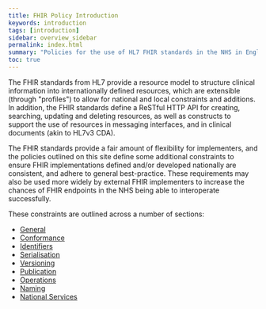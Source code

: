 ```yaml
---
title: FHIR Policy Introduction
keywords: introduction
tags: [introduction]
sidebar: overview_sidebar
permalink: index.html
summary: "Policies for the use of HL7 FHIR standards in the NHS in England"
toc: true
---
```


The FHIR standards from HL7 provide a resource model to structure clinical information into internationally defined resources, which are extensible (through "profiles") to allow for national and local constraints and additions. In addition, the FHIR standards define a ReSTful HTTP API for creating, searching, updating and deleting resources, as well as constructs to support the use of resources in messaging interfaces, and in clinical documents (akin to HL7v3 CDA).

The FHIR standards provide a fair amount of flexibility for implementers, and the policies outlined on this site define some additional constraints to ensure FHIR implementations defined and/or developed nationally are consistent, and adhere to general best-practice. These requirements may also be used more widely by external FHIR implementers to increase the chances of FHIR endpoints in the NHS being able to interoperate successfully.

These constraints are outlined across a number of sections:

* [General](general.html)
* [Conformance](conformance.html)
* [Identifiers](identifiers.html)
* [Serialisation](serialisation.html)
* [Versioning](versioning.html)
* [Publication](publication.html)
* [Operations](operations.html)
* [Naming](naming.html)
* [National Services](national-services.html)

